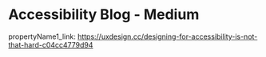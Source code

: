 # Accessibility Blog - Medium

propertyName1_link: https://uxdesign.cc/designing-for-accessibility-is-not-that-hard-c04cc4779d94
